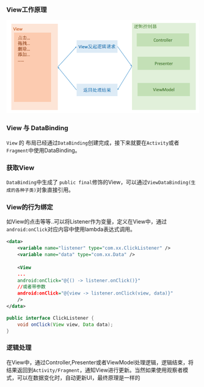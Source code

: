 ### View工作原理
![](/assets/View工作原理.png)
### View 与 DataBinding
`View` 的 布局已经通过`DataBinding`创建完成，接下来就要在`Activity`或者`Fragment`中使用DataBinding。

### 获取View
`DataBinding`中生成了 `public final`修饰的View，可以通过`ViewDataBinding(生成的各种子类)`对象直接引用。

### View的行为绑定
如View的点击等等..可以将Listener作为变量，定义在View中，通过`android:onClick`对应内容中使用lambda表达式调用。

```xml
<data>
    <variable name="listener" type="com.xx.ClickListener" />
    <variable name="data" type="com.xx.Data" />

    <View 
    ...
    android:onClick="@{() -> listener.onClick()}"
    //或者带参数
    android:onClick="@{view -> listener.onClick(view, data)}"
    />
</data>
```

```java
public interface ClickListener {
    void onClick(View view, Data data);
}
```

### 逻辑处理
在View中，通过Controller,Presenter或者ViewModel处理逻辑，逻辑结束，将结果返回到`Activity/Fragment`，通知View进行更新。当然如果使用观察者模式，可以在数据变化时，自动更新UI，最终原理是一样的
